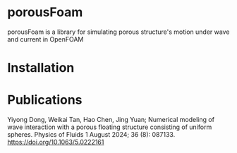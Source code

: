 # porousFoam
porousFoam is a library for simulating porous structure's motion under wave and current in OpenFOAM

# Installation

# Publications
Yiyong Dong, Weikai Tan, Hao Chen, Jing Yuan; Numerical modeling of wave interaction with a porous floating structure consisting of uniform spheres. Physics of Fluids 1 August 2024; 36 (8): 087133. https://doi.org/10.1063/5.0222161
